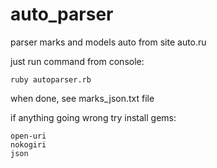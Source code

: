 # auto_parser
parser marks and models auto from site auto.ru

just run command from console: 

    ruby autoparser.rb

when done, see marks_json.txt file

if anything going wrong try install gems: 

    open-uri
    nokogiri
    json